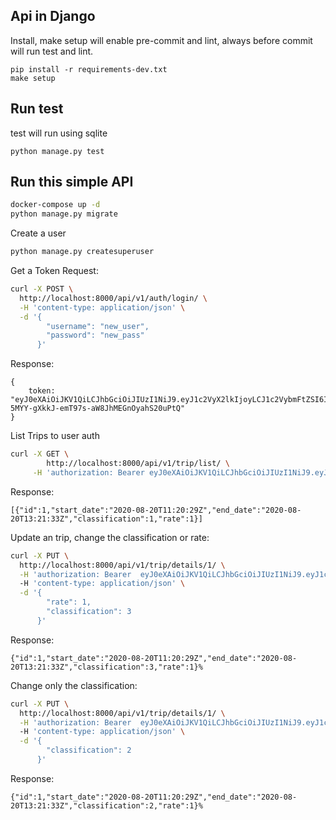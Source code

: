 ## Api in Django

Install, make setup will enable pre-commit and lint,
always before commit will run test and lint.
```
pip install -r requirements-dev.txt
make setup
```

## Run test
test will run using sqlite
```
python manage.py test
```

## Run this simple API

```bash
docker-compose up -d
python manage.py migrate
```

Create a user
```bash
python manage.py createsuperuser
```


Get a Token Request:

```bash
curl -X POST \
  http://localhost:8000/api/v1/auth/login/ \
  -H 'content-type: application/json' \
  -d '{
    	"username": "new_user",
    	"password": "new_pass"
      }'
```

Response:
```
{
    token: "eyJ0eXAiOiJKV1QiLCJhbGciOiJIUzI1NiJ9.eyJ1c2VyX2lkIjoyLCJ1c2VybmFtZSI6Im5ld191c2VyIiwiZXhwIjoxNTQwNDkyMTQ2LCJlbWFpbCI6Im5ld191c2VyQG1haWwuY29tIn0.8_8S-5MYY-gXkkJ-emT97s-aW8JhMEGnOyahS20uPtQ"
}
```

List Trips to user auth
```bash
curl -X GET \
        http://localhost:8000/api/v1/trip/list/ \
     -H 'authorization: Bearer eyJ0eXAiOiJKV1QiLCJhbGciOiJIUzI1NiJ9.eyJ1c2VyX2lkIjoxLCJ1c2VybmFtZSI6ImFkbWluIiwiZXhwIjoxNTk4MTQyOTUwLCJlbWFpbCI6ImFkbWluQGdtYWlsLmNvbSJ9.1lLzDf5k4LUIDE1QNkAUw9IbSBCE-h45QFgtW8A8ltk
```

Response:
```
[{"id":1,"start_date":"2020-08-20T11:20:29Z","end_date":"2020-08-20T13:21:33Z","classification":1,"rate":1}]
```

Update an trip, change the classification or rate:

```bash
curl -X PUT \
  http://localhost:8000/api/v1/trip/details/1/ \
  -H 'authorization: Bearer  eyJ0eXAiOiJKV1QiLCJhbGciOiJIUzI1NiJ9.eyJ1c2VyX2lkIjoxLCJ1c2VybmFtZSI6ImFkbWluIiwiZXhwIjoxNTk4MTQzMzc1LCJlbWFpbCI6ImFkbWluQGdtYWlsLmNvbSJ9.NtLBMZM87maBabARDF4dZx3pV4P0lOwX-GB1gfVjovY' \                 
  -H 'content-type: application/json' \
  -d '{
        "rate": 1,
        "classification": 3
      }'

```

Response:
```
{"id":1,"start_date":"2020-08-20T11:20:29Z","end_date":"2020-08-20T13:21:33Z","classification":3,"rate":1}%
```


Change only the classification:
```bash
curl -X PUT \
  http://localhost:8000/api/v1/trip/details/1/ \
  -H 'authorization: Bearer  eyJ0eXAiOiJKV1QiLCJhbGciOiJIUzI1NiJ9.eyJ1c2VyX2lkIjoxLCJ1c2VybmFtZSI6ImFkbWluIiwiZXhwIjoxNTk4MTQzMzc1LCJlbWFpbCI6ImFkbWluQGdtYWlsLmNvbSJ9.NtLBMZM87maBabARDF4dZx3pV4P0lOwX-GB1gfVjovY' \                 
  -H 'content-type: application/json' \
  -d '{
        "classification": 2
      }'
```

Response:
```
{"id":1,"start_date":"2020-08-20T11:20:29Z","end_date":"2020-08-20T13:21:33Z","classification":2,"rate":1}% 
```
